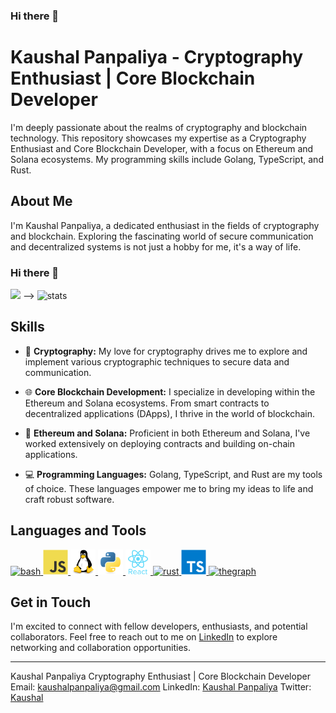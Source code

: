 ### Hi there 👋
# Kaushal Panpaliya - Cryptography Enthusiast | Core Blockchain Developer

I'm deeply passionate about the realms of cryptography and blockchain technology. This repository showcases my expertise as a Cryptography Enthusiast and Core Blockchain Developer, with a focus on Ethereum and Solana ecosystems. My programming skills include Golang, TypeScript, and Rust.

## About Me

I'm Kaushal Panpaliya, a dedicated enthusiast in the fields of cryptography and blockchain. Exploring the fascinating world of secure communication and decentralized systems is not just a hobby for me, it's a way of life.


### Hi there 👋
![](https://komarev.com/ghpvc/?username=KaushalPanpaliya)
-->
![stats](https://github-readme-stats.vercel.app/api?username=KaushalPanpaliya&show_icons=true&theme=tokyonight)

## Skills

- 🔐 **Cryptography:** My love for cryptography drives me to explore and implement various cryptographic techniques to secure data and communication.

- 🌐 **Core Blockchain Development:** I specialize in developing within the Ethereum and Solana ecosystems. From smart contracts to decentralized applications (DApps), I thrive in the world of blockchain.

- 🚀 **Ethereum and Solana:** Proficient in both Ethereum and Solana, I've worked extensively on deploying contracts and building on-chain applications.

- 💻 **Programming Languages:** Golang, TypeScript, and Rust are my tools of choice. These languages empower me to bring my ideas to life and craft robust software.

## Languages and Tools
<p align="left"> <a href="https://www.gnu.org/software/bash/" target="_blank" rel="noreferrer"> <img src="https://upload.wikimedia.org/wikipedia/commons/thumb/4/4b/Bash_Logo_Colored.svg/1200px-Bash_Logo_Colored.svg.png" alt="bash" width="40" height="40"/> </a> <a href="https://developer.mozilla.org/en-US/docs/Web/JavaScript" target="_blank" rel="noreferrer"> <img src="https://raw.githubusercontent.com/devicons/devicon/master/icons/javascript/javascript-original.svg" alt="javascript" width="40" height="40"/> </a> <a href="https://www.linux.org/" target="_blank" rel="noreferrer"> <img src="https://raw.githubusercontent.com/devicons/devicon/master/icons/linux/linux-original.svg" alt="linux" width="40" height="40"/> </a> <a href="https://mochajs.org" target="_blank" rel="noreferrer"> <a href="https://www.python.org" target="_blank" rel="noreferrer"> <img src="https://raw.githubusercontent.com/devicons/devicon/master/icons/python/python-original.svg" alt="python" width="40" height="40"/> </a> <a href="https://reactjs.org/" target="_blank" rel="noreferrer"> <img src="https://raw.githubusercontent.com/devicons/devicon/master/icons/react/react-original-wordmark.svg" alt="react" width="40" height="40"/> </a> <a href="https://www.rust-lang.org" target="_blank" rel="noreferrer"> <img src="https://encrypted-tbn0.gstatic.com/images?q=tbn:ANd9GcRpgvOBKj_7oMY-pm3o3m2vhHVA4EWPCZ6K1_ZrVANUuKuvYGdcGCMW73nRLS1lL1yKCEY&usqp=CAU" alt="rust" width="40" height="40"/> </a> <a href="https://www.typescriptlang.org/" target="_blank" rel="noreferrer"> <img src="https://raw.githubusercontent.com/devicons/devicon/master/icons/typescript/typescript-original.svg" alt="typescript" width="40" height="40"/> </a> <a href="https://thegraph.com/en/" target="_blank" rel="noreferrer"> <img src="https://avatars.githubusercontent.com/u/38020273?s=280&v=4" alt="thegraph" width="40" height="40"/> </a> </p>


## Get in Touch

I'm excited to connect with fellow developers, enthusiasts, and potential collaborators. Feel free to reach out to me on [LinkedIn](https://www.linkedin.com/in/kaushalpanpaliya/) to explore networking and collaboration opportunities.

---
Kaushal Panpaliya
Cryptography Enthusiast | Core Blockchain Developer
Email: kaushalpanpaliya@gmail.com
LinkedIn: [Kaushal Panpaliya](https://www.linkedin.com/in/kaushal-panpaliya-964799204/)
Twitter: [Kaushal](https://www.google.com/url?sa=t&rct=j&q=&esrc=s&source=web&cd=&cad=rja&uact=8&ved=2ahUKEwjkk9elioWBAxXGxDgGHdHLB5UQFnoECA8QAQ&url=https%3A%2F%2Ftwitter.com%2Fkaushal_sol&usg=AOvVaw1445VTKm_ej91vZUoDv5cG&opi=89978449)

